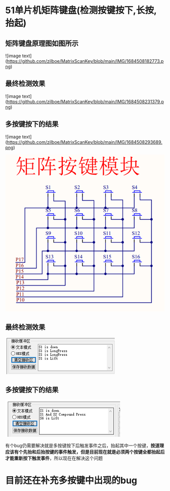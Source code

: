 # 51单片机矩阵键盘(检测按键按下,长按,抬起)

## 矩阵键盘原理图如图所示

![image text] (https://github.com/zilboe/MatrixScanKey/blob/main/IMG/1684508182773.png)

## 最终检测效果

![image text] (https://github.com/zilboe/MatrixScanKey/blob/main/IMG/1684508231379.png)

## 多按键按下的结果

![image text] (https://github.com/zilboe/MatrixScanKey/blob/main/IMG/1684508293689.png)

![image text](https://github.com/zilboe/MatrixScanKey/blob/main/IMG/1684508182773.png)

## 最终检测效果
![image text](https://github.com/zilboe/MatrixScanKey/blob/main/IMG/1684508231379.png)

## 多按键按下的结果
![image text](https://github.com/zilboe/MatrixScanKey/blob/main/IMG/1684508293689.png)

有个bug仍需要解决就是多按键按下后触发事件之后，抬起其中一个按键，**按道理应该有个先抬和后抬按键的事件触发，但是目前现在就是必须两个按键全都抬起后才能重新按下触发事件**，所以现在在解决这个问题

# 目前还在补充多按键中出现的bug
